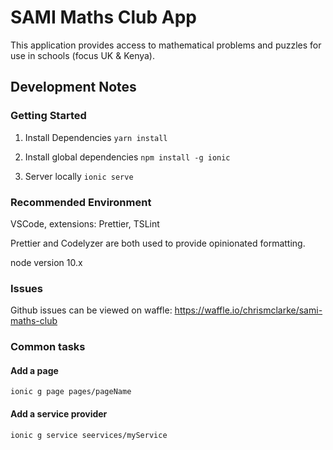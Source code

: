 # SAMI Maths Club App

This application provides access to mathematical problems and puzzles for use in schools (focus UK & Kenya).

## Development Notes

### Getting Started

1. Install Dependencies
   `yarn install`

2. Install global dependencies
   `npm install -g ionic`

3. Server locally
   `ionic serve`

### Recommended Environment

VSCode, extensions: Prettier, TSLint

Prettier and Codelyzer are both used to provide opinionated formatting.

node version 10.x

### Issues

Github issues can be viewed on waffle: https://waffle.io/chrismclarke/sami-maths-club

### Common tasks

#### Add a page

`ionic g page pages/pageName`

#### Add a service provider

`ionic g service seervices/myService`
